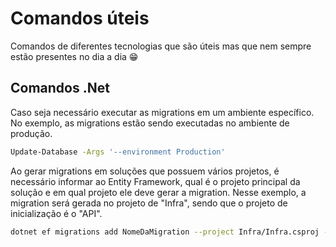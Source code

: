 
# Comandos úteis
Comandos de diferentes tecnologias que são úteis mas que nem sempre estão presentes no dia a dia 😁
## Comandos .Net
Caso seja necessário executar as migrations em um ambiente específico. No exemplo, as migrations estão sendo executadas no ambiente de produção.
```bash
Update-Database -Args '--environment Production'
```
Ao gerar migrations em soluções que possuem vários projetos, é necessário informar ao Entity Framework, qual é o projeto principal da solução e em qual projeto ele deve gerar a migration.
Nesse exemplo, a migration será gerada no projeto de "Infra", sendo que o projeto de inicialização é o "API".
```bash
dotnet ef migrations add NomeDaMigration --project Infra/Infra.csproj --startup-project API/API.csproj
```


